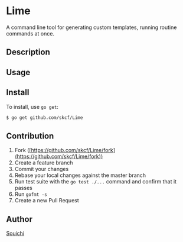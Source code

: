 # Lime

A command line tool for generating custom templates, running routine commands at once.

## Description

## Usage

## Install

To install, use `go get`:

```bash
$ go get github.com/skcf/Lime
```

## Contribution

1. Fork ([https://github.com/skcf/Lime/fork](https://github.com/skcf/Lime/fork))
1. Create a feature branch
1. Commit your changes
1. Rebase your local changes against the master branch
1. Run test suite with the `go test ./...` command and confirm that it passes
1. Run `gofmt -s`
1. Create a new Pull Request

## Author

[Souichi](https://github.com/skcf)
